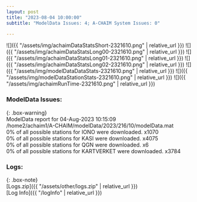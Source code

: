 ```yaml
---
layout: post
title: "2023-08-04 10:00:00"
subtitle: "ModelData Issues: 4; A-CHAIM System Issues: 0"

---
```


![]({{ "/assets/img/achaimDataStatsShort-2321610.png" | relative_url }})
![]({{ "/assets/img/achaimDataStatsLong00-2321610.png" | relative_url }})
![]({{ "/assets/img/achaimDataStatsLong01-2321610.png" | relative_url }})
![]({{ "/assets/img/achaimDataStatsLong02-2321610.png" | relative_url }})
![]({{ "/assets/img/modelDataDataStats-2321610.png" | relative_url }})
![]({{ "/assets/img/modelDataStationStats-2321610.png" | relative_url }})
![]({{ "/assets/img/achaimRunTime-2321610.png" | relative_url }})


### ModelData Issues:  
  
{: .box-warning}  
 ModelData report for 04-Aug-2023 10:15:09   
 /home2/achaim1/A-CHAIM/modelData/2023/216/10/modelData.mat   
 0% of all possible stations for IONO were downloaded. x1070   
 0% of all possible stations for KASI were downloaded. x4075   
 0% of all possible stations for QGN were downloaded. x6   
 0% of all possible stations for KARTVERKET were downloaded. x3784   
  


### Logs:  
  
{: .box-note}  
[Logs.zip]({{ "/assets/other/logs.zip" | relative_url }})  
[Log Info]({{ "/logInfo" | relative_url }})  
